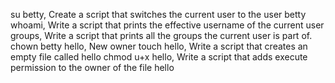 su betty, Create a script that switches the current user to the user betty
whoami, Write a script that prints the effective username of the current user
groups, Write a script that prints all the groups the current user is part of.
chown betty hello, New owner
touch hello, Write a script that creates an empty file called hello
chmod u+x hello, Write a script that adds execute permission to the owner of the file hello
